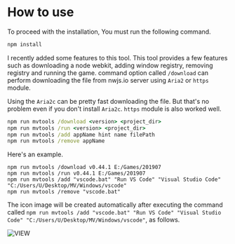 # How to use
To proceed with the installation, You must run the following command.

```bat
npm install
```

I recently added some features to this tool. This tool provides a few features such as downloading a node webkit, adding window registry, removing registry and running the game. command option called ```/download``` can perform downloading the file from nwjs.io server using ```Aria2``` or ```https``` module.

Using the ```Aria2c``` can be pretty fast downloading the file. But that's no problem even if you don't install ```Aria2c```. ```https``` module is also worked well.

```bat
npm run mvtools /download <version> <project_dir>
npm run mvtools /run <version> <project_dir>
npm run mvtools /add appName hint name filePath
npm run mvtools /remove appName
```

Here's an example.

```
npm run mvtools /download v0.44.1 E:/Games/201907
npm run mvtools /run v0.44.1 E:/Games/201907
npm run mvtools /add "vscode.bat" "Run VS Code" "Visual Studio Code" "C:/Users/U/Desktop/MV/Windows/vscode"
npm run mvtools /remove "vscode.bat"
```

The icon image will be created automatically after executing the command called ```npm run mvtools /add "vscode.bat" "Run VS Code" "Visual Studio Code" "C:/Users/U/Desktop/MV/Windows/vscode"```, as follows.

![VIEW](https://i.imgur.com/aocOXfW.png)